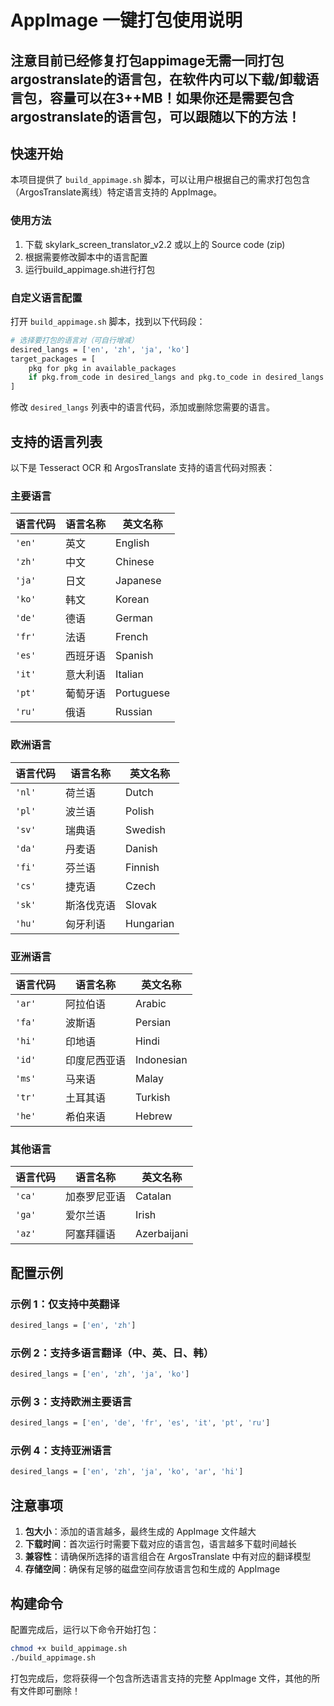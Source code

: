 # AppImage 一键打包使用说明

## 注意目前已经修复打包appimage无需一同打包argostranslate的语言包，在软件内可以下载/卸载语言包，容量可以在3++MB！如果你还是需要包含argostranslate的语言包，可以跟随以下的方法！



## 快速开始

本项目提供了 `build_appimage.sh` 脚本，可以让用户根据自己的需求打包包含（ArgosTranslate离线）特定语言支持的 AppImage。

### 使用方法

1. 下载 skylark_screen_translator_v2.2 或以上的 Source code (zip) 
2. 根据需要修改脚本中的语言配置
3. 运行build_appimage.sh进行打包

### 自定义语言配置

打开 `build_appimage.sh` 脚本，找到以下代码段：

```bash
# 选择要打包的语言对（可自行增减）
desired_langs = ['en', 'zh', 'ja', 'ko']
target_packages = [
    pkg for pkg in available_packages
    if pkg.from_code in desired_langs and pkg.to_code in desired_langs
]
```

修改 `desired_langs` 列表中的语言代码，添加或删除您需要的语言。

## 支持的语言列表

以下是 Tesseract OCR 和 ArgosTranslate 支持的语言代码对照表：

### 主要语言
| 语言代码 | 语言名称 | 英文名称 |
|---------|---------|---------|
| `'en'` | 英文 | English |
| `'zh'` | 中文 | Chinese |
| `'ja'` | 日文 | Japanese |
| `'ko'` | 韩文 | Korean |
| `'de'` | 德语 | German |
| `'fr'` | 法语 | French |
| `'es'` | 西班牙语 | Spanish |
| `'it'` | 意大利语 | Italian |
| `'pt'` | 葡萄牙语 | Portuguese |
| `'ru'` | 俄语 | Russian |

### 欧洲语言
| 语言代码 | 语言名称 | 英文名称 |
|---------|---------|---------|
| `'nl'` | 荷兰语 | Dutch |
| `'pl'` | 波兰语 | Polish |
| `'sv'` | 瑞典语 | Swedish |
| `'da'` | 丹麦语 | Danish |
| `'fi'` | 芬兰语 | Finnish |
| `'cs'` | 捷克语 | Czech |
| `'sk'` | 斯洛伐克语 | Slovak |
| `'hu'` | 匈牙利语 | Hungarian |

### 亚洲语言
| 语言代码 | 语言名称 | 英文名称 |
|---------|---------|---------|
| `'ar'` | 阿拉伯语 | Arabic |
| `'fa'` | 波斯语 | Persian |
| `'hi'` | 印地语 | Hindi |
| `'id'` | 印度尼西亚语 | Indonesian |
| `'ms'` | 马来语 | Malay |
| `'tr'` | 土耳其语 | Turkish |
| `'he'` | 希伯来语 | Hebrew |

### 其他语言
| 语言代码 | 语言名称 | 英文名称 |
|---------|---------|---------|
| `'ca'` | 加泰罗尼亚语 | Catalan |
| `'ga'` | 爱尔兰语 | Irish |
| `'az'` | 阿塞拜疆语 | Azerbaijani |

## 配置示例

### 示例 1：仅支持中英翻译
```bash
desired_langs = ['en', 'zh']
```

### 示例 2：支持多语言翻译（中、英、日、韩）
```bash
desired_langs = ['en', 'zh', 'ja', 'ko']
```

### 示例 3：支持欧洲主要语言
```bash
desired_langs = ['en', 'de', 'fr', 'es', 'it', 'pt', 'ru']
```

### 示例 4：支持亚洲语言
```bash
desired_langs = ['en', 'zh', 'ja', 'ko', 'ar', 'hi']
```

## 注意事项

1. **包大小**：添加的语言越多，最终生成的 AppImage 文件越大
2. **下载时间**：首次运行时需要下载对应的语言包，语言越多下载时间越长
3. **兼容性**：请确保所选择的语言组合在 ArgosTranslate 中有对应的翻译模型
4. **存储空间**：确保有足够的磁盘空间存放语言包和生成的 AppImage

## 构建命令

配置完成后，运行以下命令开始打包：

```bash
chmod +x build_appimage.sh
./build_appimage.sh
```

打包完成后，您将获得一个包含所选语言支持的完整 AppImage 文件，其他的所有文件即可删除！
